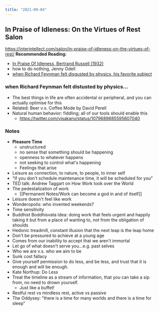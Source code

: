 ```yaml
---
title: "2021-09-04"
---
```

## In Praise of Idleness: On the Virtues of Rest Salon
https://interintellect.com/salon/in-praise-of-idleness-on-the-virtues-of-rest/
**Recommended Reading:**
+ [In Praise Of Idleness, Bertrand Russell (1932)](http://www.zpub.com/notes/idle.html)
+ how to do nothing, Jenny Odell
+ [when Richard Feynman felt disgusted by physics, his favorite subject](https://twitter.com/visakanv/status/1097330575549943808)

### when Richard Feynman felt distusted by physics...
+ The best things in life are often accidental or peripheral, and you can actually optimise for this
+ Related: Beer v.s. Coffee Mode by David Perell
+ Natural human behavior: fiddling; all of our tools should enable this
	+ https://twitter.com/visakanv/status/1079689685595607040

### Notes
+ **Pleasure Time**
	+ unstructured
	+ no sense that something should be happening
	+ openness to whatever happens
	+ not seeking to control what's happening
	+ Feelings that arise
+ Leisure as connection, to nature, to people, to inner self
+ "If you don't schedule maintenance time, it will be scheduled for you"
+ TED talk: Andrew Taggart on How Work took over the World
+ The pedestalization of work 
	+ [[Permanent Notes/Work can become a god in and of itself]]
+ Leisure doesn't feel like work
+ Wonderopolis: who invented weekends?
+ Time sensitivity
+ Buddhist Boddhisvata idea: doing work that feels urgent and happily taking it but from a place of wanting to, not from the obligation of shoulds
+ Hedonic treadmill, constant illusion that the next leap is the leap home
+ Don't be pressured to achieve at a young age
+ Comes from our inability to accept that we aren't immortal
+ Let go of what doesn't serve you...e.g. past selves
+ Who we are v.s. who we aim to be
+ Sunk cost fallacy
+ Give yourself permission to do less, and be less, and trust that it is enough and will be enough.
+ Kate Northup: Do Less
+ Treat the timeline as a stream of information, that you can take a sip from, no need to drown yourself. 
	+ Just like a buffet!
+ Restful rest vs mindless rest, active vs passive
+ The Oddysey: "there is a time for many worlds and there is a time for sleep"

